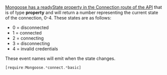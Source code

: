[Mongoose has a readyState property in the Connection route of the API](https://mongoosejs.com/docs/api/connection.html#connection_Connection-readyState) that is of type **property** and will return a number representing the current state of the connection, 0-4. These states are as follows:

- 0 = disconnected
- 1 = connected
- 2 = connecting
- 3 = disconnecting
- 4 = invalid credentials

These event names will emit when the state changes.

```javascript
[require:Mongoose.*connect.*basic]
```

